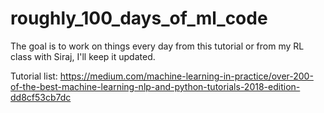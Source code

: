 # roughly_100_days_of_ml_code
The goal is to work on things every day from this tutorial or from my RL class with Siraj, I'll keep it updated. 

Tutorial list: https://medium.com/machine-learning-in-practice/over-200-of-the-best-machine-learning-nlp-and-python-tutorials-2018-edition-dd8cf53cb7dc
